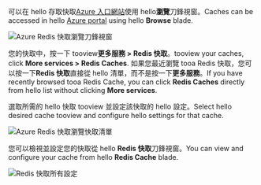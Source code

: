 <span data-ttu-id="09ada-101">可以在 hello 存取快取[Azure 入口網站](https://portal.azure.com)使用 hello**瀏覽**刀鋒視窗。</span><span class="sxs-lookup"><span data-stu-id="09ada-101">Caches can be accessed in hello [Azure portal](https://portal.azure.com) using hello **Browse** blade.</span></span>

![Azure Redis 快取瀏覽刀鋒視窗](media/redis-cache-browse/redis-cache-browse.png)

<span data-ttu-id="09ada-103">您的快取中，按一下 tooview**更多服務 > Redis 快取**。</span><span class="sxs-lookup"><span data-stu-id="09ada-103">tooview your caches, click **More services > Redis Caches**.</span></span> <span data-ttu-id="09ada-104">如果您最近瀏覽 tooa Redis 快取，您可以按一下**Redis 快取**直接從 hello 清單，而不是按一下**更多服務**。</span><span class="sxs-lookup"><span data-stu-id="09ada-104">If you have recently browsed tooa Redis Cache, you can click **Redis Caches** directly from hello list without clicking **More services**.</span></span>

<span data-ttu-id="09ada-105">選取所需的 hello 快取 tooview 並設定該快取的 hello 設定。</span><span class="sxs-lookup"><span data-stu-id="09ada-105">Select hello desired cache tooview and configure hello settings for that cache.</span></span>

![Azure Redis 快取瀏覽快取清單](media/redis-cache-browse/redis-caches.png)

<span data-ttu-id="09ada-107">您可以檢視並設定您的快取從 hello **Redis 快取**刀鋒視窗。</span><span class="sxs-lookup"><span data-stu-id="09ada-107">You can view and configure your cache from hello **Redis Cache** blade.</span></span>

![Redis 快取所有設定](media/redis-cache-browse/redis-cache-blade.png)

